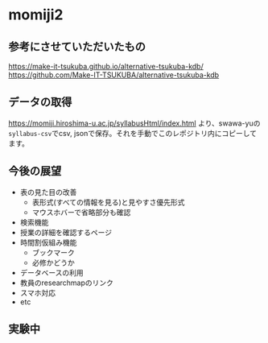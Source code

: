 # momiji2
## 参考にさせていただいたもの
https://make-it-tsukuba.github.io/alternative-tsukuba-kdb/
https://github.com/Make-IT-TSUKUBA/alternative-tsukuba-kdb

## データの取得
https://momiji.hiroshima-u.ac.jp/syllabusHtml/index.html より、swawa-yuの`syllabus-csv`でcsv, jsonで保存。それを手動でこのレポジトリ内にコピーしてます。

## 今後の展望
- 表の見た目の改善
  - 表形式(すべての情報を見る)と見やすさ優先形式
  - マウスホバーで省略部分も確認
- 検索機能
- 授業の詳細を確認するページ
- 時間割仮組み機能
  - ブックマーク
  - 必修かどうか
- データベースの利用
- 教員のresearchmapのリンク
- スマホ対応
- etc

## 実験中